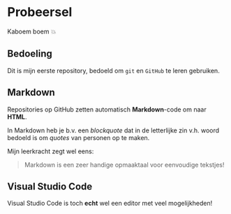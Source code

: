 # Probeersel

Kaboem boem :collision:

## Bedoeling 
Dit is mijn eerste repository, bedoeld om `git` en `GitHub` te leren gebruiken.

## Markdown 
Repositories op GitHub zetten automatisch **Markdown**-code om naar **HTML**. 

In Markdown heb je b.v. een *blockquote* dat in de letterlijke zin v.h. woord bedoeld is om *quotes* van personen op te maken. 

Mijn leerkracht zegt wel eens:
> Markdown is een zeer handige opmaaktaal voor eenvoudige tekstjes!

## Visual Studio Code 
Visual Studio Code is toch **echt** wel een editor met veel mogelijkheden!